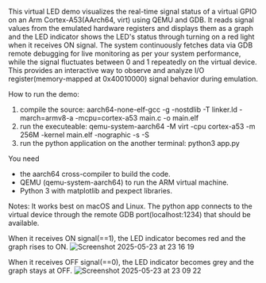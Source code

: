 This virtual LED demo visualizes the real-time signal status of a virtual GPIO on an Arm Cortex-A53(AArch64, virt) using QEMU and GDB.
It reads signal values from the emulated hardware registers and displays them as a graph and the LED indicator shows the LED's status through turning on a red light when it receives ON signal.
The system continuously fetches data via GDB remote debugging for live monitoring as per your system performance, while the signal fluctuates between 0 and 1 repeatedly on the virtual device.
This provides an interactive way to observe and analyze I/O register(memory-mapped at 0x40010000) signal behavior during emulation.

How to run the demo:
1. compile the source: aarch64-none-elf-gcc -g -nostdlib -T linker.ld -march=armv8-a -mcpu=cortex-a53 main.c -o main.elf
2. run the executeable: qemu-system-aarch64 -M virt -cpu cortex-a53 -m 256M -kernel main.elf -nographic -s -S
3. run the python application on the another terminal: python3 app.py

You need 
- the aarch64 cross-compiler to build the code.
- QEMU (qemu-system-aarch64) to run the ARM virtual machine.
- Python 3 with matplotlib and pexpect libraries.

Notes:
It works best on macOS and Linux.
The python app connects to the virtual device through the remote GDB port(localhost:1234) that should be available.
   

When it receives ON signal(==1), the LED indicator becomes red and the graph rises to ON.
![Screenshot 2025-05-23 at 23 16 19](https://github.com/user-attachments/assets/e33aa1cd-8e7c-450c-8812-05ef92efd8b3)

When it receives OFF signal(==0), the LED indicator becomes grey and the graph stays at OFF.
![Screenshot 2025-05-23 at 23 09 22](https://github.com/user-attachments/assets/083a7ace-169a-417b-877d-3aa61f389564)
